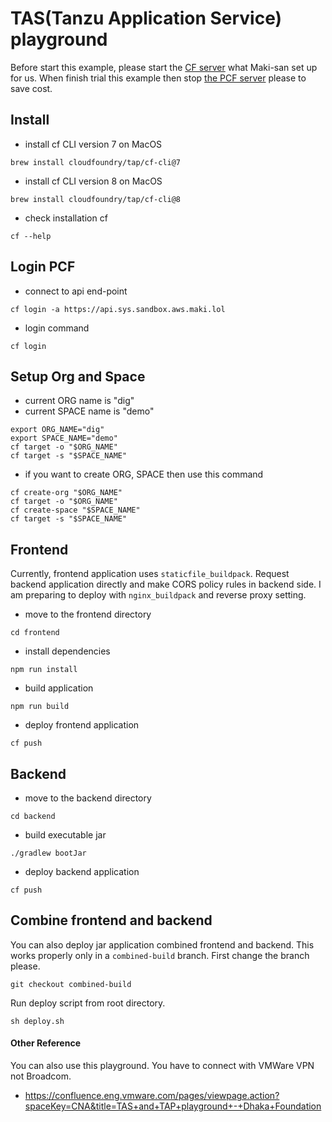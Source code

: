 
# TAS(Tanzu Application Service) playground

Before start this example, please start the [CF server](https://github.com/making/bosh-ops/actions/workflows/bosh-start.yml) what Maki-san set up for us. When finish trial this example then stop [the PCF server](https://github.com/making/bosh-ops/actions/workflows/bosh-stop.yml) please to save cost.

## Install

- install cf CLI version 7 on MacOS

```
brew install cloudfoundry/tap/cf-cli@7
```

- install cf CLI version 8 on MacOS

```
brew install cloudfoundry/tap/cf-cli@8
```

- check installation cf

```
cf --help
```

## Login PCF

- connect to api end-point

```
cf login -a https://api.sys.sandbox.aws.maki.lol
```

- login command

```
cf login
```

## Setup Org and Space

- current ORG name is "dig"
- current SPACE name is "demo"

```
export ORG_NAME="dig"
export SPACE_NAME="demo"
cf target -o "$ORG_NAME"
cf target -s "$SPACE_NAME"
```

- if you want to create ORG, SPACE then use this command

```
cf create-org "$ORG_NAME"
cf target -o "$ORG_NAME"
cf create-space "$SPACE_NAME"
cf target -s "$SPACE_NAME"
```

## Frontend

Currently, frontend application uses `staticfile_buildpack`. Request backend application directly and make CORS policy rules in backend side. I am preparing to deploy with `nginx_buildpack` and reverse proxy setting.

- move to the frontend directory

```
cd frontend
```

- install dependencies

```
npm run install
```

- build application

```
npm run build
```

- deploy frontend application

```
cf push
```

## Backend

- move to the backend directory

```
cd backend
```

- build executable jar

```
./gradlew bootJar
```

- deploy backend application

```
cf push
```

## Combine frontend and backend

You can also deploy jar application combined frontend and backend. This works properly only in a `combined-build` branch. First change the branch please.

```
git checkout combined-build
```

Run deploy script from root directory.

```
sh deploy.sh
```

#### Other Reference

You can also use this playground. You have to connect with VMWare VPN not Broadcom.

- <https://confluence.eng.vmware.com/pages/viewpage.action?spaceKey=CNA&title=TAS+and+TAP+playground+-+Dhaka+Foundation>
